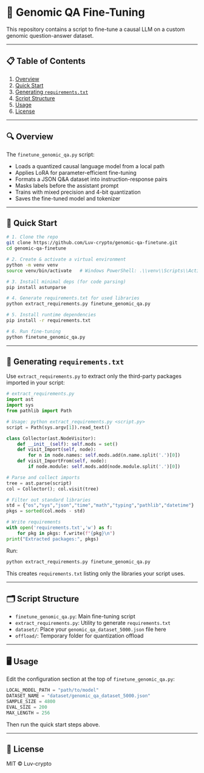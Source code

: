 # 🔬 Genomic QA Fine-Tuning

This repository contains a script to fine-tune a causal LLM on a custom genomic question-answer dataset.

---

## 📋 Table of Contents

1. [Overview](#-overview)
2. [Quick Start](#-quick-start)
3. [Generating `requirements.txt`](#-generating-requirementstxt)
4. [Script Structure](#-script-structure)
5. [Usage](#-usage)
6. [License](#-license)

---

## 🔍 Overview

The `finetune_genomic_qa.py` script:

* Loads a quantized causal language model from a local path
* Applies LoRA for parameter-efficient fine-tuning
* Formats a JSON Q\&A dataset into instruction-response pairs
* Masks labels before the assistant prompt
* Trains with mixed precision and 4-bit quantization
* Saves the fine-tuned model and tokenizer

---

## 🚀 Quick Start

```bash
# 1. Clone the repo
git clone https://github.com/Luv-crypto/genomic-qa-finetune.git
cd genomic-qa-finetune

# 2. Create & activate a virtual environment
python -m venv venv
source venv/bin/activate   # Windows PowerShell: .\\venv\\Scripts\\Activate.ps1

# 3. Install minimal deps (for code parsing)
pip install astunparse

# 4. Generate requirements.txt for used libraries
python extract_requirements.py finetune_genomic_qa.py

# 5. Install runtime dependencies
pip install -r requirements.txt

# 6. Run fine-tuning
python finetune_genomic_qa.py
```

---

## 📜 Generating `requirements.txt`

Use `extract_requirements.py` to extract only the third-party packages imported in your script:

```python
# extract_requirements.py
import ast
import sys
from pathlib import Path

# Usage: python extract_requirements.py <script.py>
script = Path(sys.argv[1]).read_text()

class Collector(ast.NodeVisitor):
    def __init__(self): self.mods = set()
    def visit_Import(self, node):
        for n in node.names: self.mods.add(n.name.split('.')[0])
    def visit_ImportFrom(self, node):
        if node.module: self.mods.add(node.module.split('.')[0])

# Parse and collect imports
tree = ast.parse(script)
col = Collector(); col.visit(tree)

# Filter out standard libraries
std = {"os","sys","json","time","math","typing","pathlib","datetime"}
pkgs = sorted(col.mods - std)

# Write requirements
with open('requirements.txt','w') as f:
    for pkg in pkgs: f.write(f"{pkg}\n")
print("Extracted packages:", pkgs)
```

Run:

```bash
python extract_requirements.py finetune_genomic_qa.py
```

This creates `requirements.txt` listing only the libraries your script uses.

---

## 🗂 Script Structure

* `finetune_genomic_qa.py`: Main fine-tuning script
* `extract_requirements.py`: Utility to generate `requirements.txt`
* `dataset/`: Place your `genomic_qa_dataset_5000.json` file here
* `offload/`: Temporary folder for quantization offload

---

## 🖥 Usage

Edit the configuration section at the top of `finetune_genomic_qa.py`:

```python
LOCAL_MODEL_PATH = "path/to/model"
DATASET_NAME = "dataset/genomic_qa_dataset_5000.json"
SAMPLE_SIZE = 4800
EVAL_SIZE = 200
MAX_LENGTH = 256
```

Then run the quick start steps above.

---

## 📄 License

MIT © Luv-crypto
